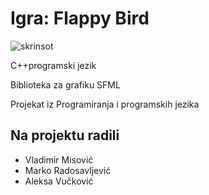 # <b>Igra: Flappy Bird</b>

![skrinsot](https://user-images.githubusercontent.com/70685786/132915725-34b558de-5ca7-40aa-9503-098097f9b3b7.PNG)

C++programski jezik

Biblioteka za grafiku SFML

Projekat iz Programiranja i programskih jezika
## Na projektu radili
* Vladimir Misović
* Marko Radosavljević
* Aleksa Vučković
